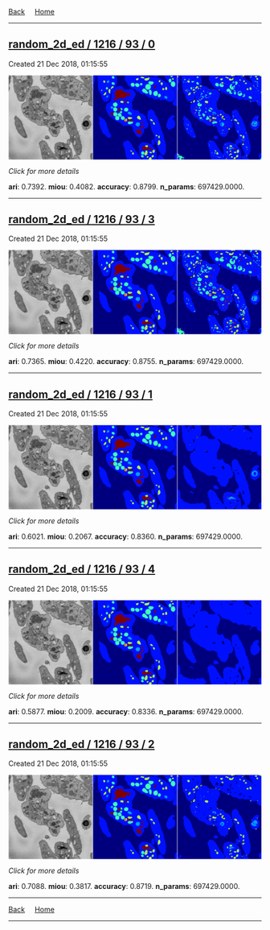 
[Back](..)&nbsp;&nbsp;&nbsp;&nbsp;&nbsp;[Home](https://leapmanlab.github.io/snapshots)

---

<div class="summary"><a href="0"><h2>random_2d_ed / 1216 / 93 / 0</h2></a><p>Created 21 Dec 2018, 01:15:55
</p><a href="0"><img src="0/media/summary.png" align="center"></a><p>
<i>Click for more details</i>
</p></div>

**ari**: 0.7392. **miou**: 0.4082. **accuracy**: 0.8799. **n_params**: 697429.0000. 

---

<div class="summary"><a href="3"><h2>random_2d_ed / 1216 / 93 / 3</h2></a><p>Created 21 Dec 2018, 01:15:55
</p><a href="3"><img src="3/media/summary.png" align="center"></a><p>
<i>Click for more details</i>
</p></div>

**ari**: 0.7365. **miou**: 0.4220. **accuracy**: 0.8755. **n_params**: 697429.0000. 

---

<div class="summary"><a href="1"><h2>random_2d_ed / 1216 / 93 / 1</h2></a><p>Created 21 Dec 2018, 01:15:55
</p><a href="1"><img src="1/media/summary.png" align="center"></a><p>
<i>Click for more details</i>
</p></div>

**ari**: 0.6021. **miou**: 0.2067. **accuracy**: 0.8360. **n_params**: 697429.0000. 

---

<div class="summary"><a href="4"><h2>random_2d_ed / 1216 / 93 / 4</h2></a><p>Created 21 Dec 2018, 01:15:55
</p><a href="4"><img src="4/media/summary.png" align="center"></a><p>
<i>Click for more details</i>
</p></div>

**ari**: 0.5877. **miou**: 0.2009. **accuracy**: 0.8336. **n_params**: 697429.0000. 

---

<div class="summary"><a href="2"><h2>random_2d_ed / 1216 / 93 / 2</h2></a><p>Created 21 Dec 2018, 01:15:55
</p><a href="2"><img src="2/media/summary.png" align="center"></a><p>
<i>Click for more details</i>
</p></div>

**ari**: 0.7088. **miou**: 0.3817. **accuracy**: 0.8719. **n_params**: 697429.0000. 

---

[Back](..)&nbsp;&nbsp;&nbsp;&nbsp;&nbsp;[Home](https://leapmanlab.github.io/snapshots)

---